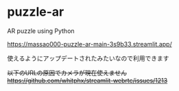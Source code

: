 # puzzle-ar
AR puzzle using Python

https://massao000-puzzle-ar-main-3s9b33.streamlit.app/

使えるようにアップデートされたみたいなので利用できます

~~以下のURLの原因でカメラが現在使えません
https://github.com/whitphx/streamlit-webrtc/issues/1213~~

